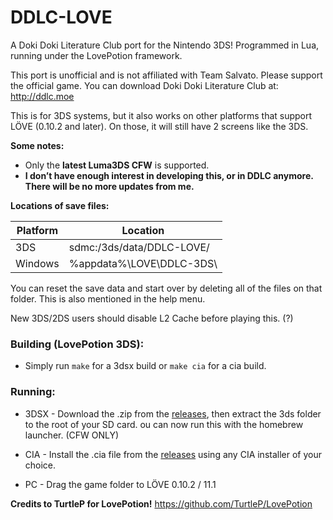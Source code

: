 # DDLC-LOVE

A Doki Doki Literature Club port for the Nintendo 3DS! Programmed in Lua, running under the LovePotion framework.

This port is unofficial and is not affiliated with Team Salvato. Please support the official game. You can download Doki Doki Literature Club at: http://ddlc.moe

This is for 3DS systems, but it also works on other platforms that support LÖVE (0.10.2 and later). On those, it will still have 2 screens like the 3DS.

**Some notes:**
- Only the **latest Luma3DS CFW** is supported.
- **I don’t have enough interest in developing this, or in DDLC anymore. There will be no more updates from me.**


**Locations of save files:**

| Platform | Location                            |
|----------|-------------------------------------|
| 3DS      | sdmc:/3ds/data/DDLC-LOVE/           |
| Windows  | %appdata%\LOVE\DDLC-3DS\            |

You can reset the save data and start over by deleting all of the files on that folder. This is also mentioned in the help menu.

New 3DS/2DS users should disable L2 Cache before playing this. (?)

### Building (LovePotion 3DS):
- Simply run `make` for a 3dsx build or `make cia` for a cia build.

### Running:
- 3DSX - Download the .zip from the [releases](https://github.com/LukeZGD/DDLC-3DS/releases), then extract the 3ds folder to the root of your SD card. ou can now run this with the homebrew launcher. (CFW ONLY)

- CIA - Install the .cia file from the [releases](https://github.com/LukeZGD/DDLC-3DS/releases) using any CIA installer of your choice.

- PC - Drag the game folder to LÖVE 0.10.2 / 11.1

**Credits to TurtleP for LovePotion!**
https://github.com/TurtleP/LovePotion


